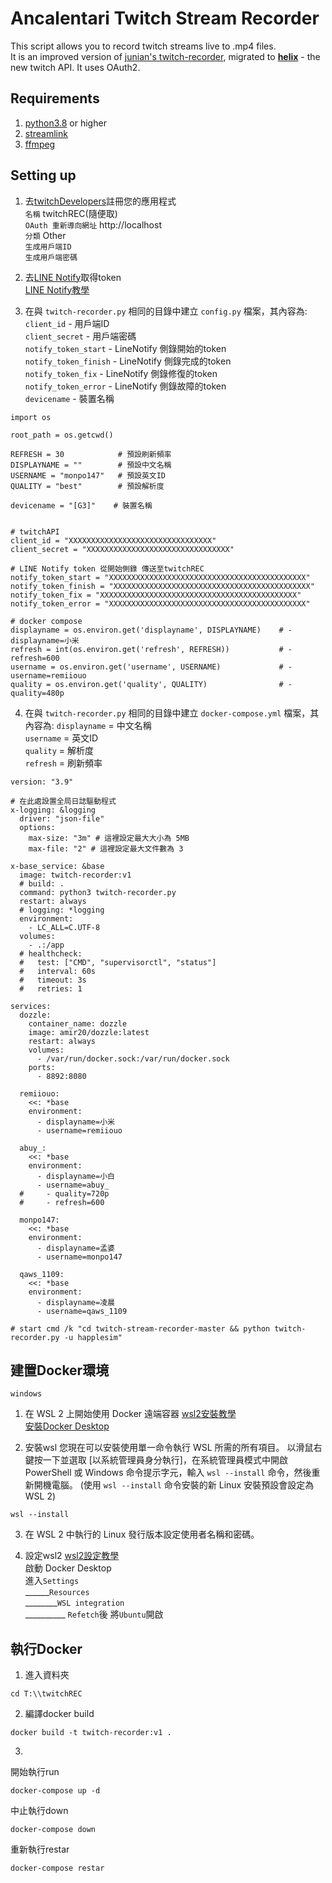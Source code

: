 # Ancalentari Twitch Stream Recorder
This script allows you to record twitch streams live to .mp4 files.  
It is an improved version of [junian's twitch-recorder](https://gist.github.com/junian/b41dd8e544bf0e3980c971b0d015f5f6), migrated to [**helix**](https://dev.twitch.tv/docs/api) - the new twitch API. It uses OAuth2.
## Requirements
1. [python3.8](https://www.python.org/downloads/release/python-380/) or higher  
2. [streamlink](https://streamlink.github.io/)  
3. [ffmpeg](https://ffmpeg.org/)

## Setting up
1) 去[twitchDevelopers](https://dev.twitch.tv/console/apps)註冊您的應用程式  
`名稱` twitchREC(隨便取)  
`OAuth 重新導向網址` http://localhost  
`分類` Other  
`生成用戶端ID`  
`生成用戶端密碼`  

2) 去[LINE Notify](https://notify-bot.line.me/zh_TW/)取得token  
[LINE Notify教學](https://steam.oxxostudio.tw/category/python/spider/line-notify.html)


3) 在與 `twitch-recorder.py` 相同的目錄中建立 `config.py` 檔案，其內容為:  
`client_id` - 用戶端ID  
`client_secret` - 用戶端密碼  
`notify_token_start` - LineNotify 側錄開始的token  
`notify_token_finish` - LineNotify 側錄完成的token  
`notify_token_fix` - LineNotify 側錄修復的token  
`notify_token_error` - LineNotify 側錄故障的token  
`devicename` - 裝置名稱  

```properties
import os

root_path = os.getcwd()

REFRESH = 30            # 預設刷新頻率
DISPLAYNAME = ""        # 預設中文名稱
USERNAME = "monpo147"   # 預設英文ID
QUALITY = "best"        # 預設解析度

devicename = "[G3]"    # 裝置名稱


# twitchAPI
client_id = "XXXXXXXXXXXXXXXXXXXXXXXXXXXXXXXX"
client_secret = "XXXXXXXXXXXXXXXXXXXXXXXXXXXXXXXX"

# LINE Notify token 從開始側錄 傳送至twitchREC
notify_token_start = "XXXXXXXXXXXXXXXXXXXXXXXXXXXXXXXXXXXXXXXXXXXX"
notify_token_finish = "XXXXXXXXXXXXXXXXXXXXXXXXXXXXXXXXXXXXXXXXXXXX"
notify_token_fix = "XXXXXXXXXXXXXXXXXXXXXXXXXXXXXXXXXXXXXXXXXXXX"
notify_token_error = "XXXXXXXXXXXXXXXXXXXXXXXXXXXXXXXXXXXXXXXXXXXX"

# docker compose
displayname = os.environ.get('displayname', DISPLAYNAME)    # - displayname=小米    
refresh = int(os.environ.get('refresh', REFRESH))           # - refresh=600
username = os.environ.get('username', USERNAME)             # - username=remiiouo
quality = os.environ.get('quality', QUALITY)                # - quality=480p
```

4) 在與 `twitch-recorder.py` 相同的目錄中建立 `docker-compose.yml` 檔案，其內容為: 
`displayname` = 中文名稱  
`username` = 英文ID  
`quality` = 解析度  
`refresh` = 刷新頻率  

```
version: "3.9"

# 在此處設置全局日誌驅動程式
x-logging: &logging
  driver: "json-file"
  options:
    max-size: "3m" # 這裡設定最大大小為 5MB
    max-file: "2" # 這裡設定最大文件數為 3

x-base_service: &base
  image: twitch-recorder:v1
  # build: .
  command: python3 twitch-recorder.py
  restart: always
  # logging: *logging
  environment:
    - LC_ALL=C.UTF-8
  volumes:
    - .:/app
  # healthcheck:
  #   test: ["CMD", "supervisorctl", "status"]
  #   interval: 60s
  #   timeout: 3s
  #   retries: 1

services:
  dozzle:
    container_name: dozzle
    image: amir20/dozzle:latest
    restart: always
    volumes:
      - /var/run/docker.sock:/var/run/docker.sock
    ports:
      - 8892:8080

  remiiouo:
    <<: *base
    environment:
      - displayname=小米
      - username=remiiouo

  abuy_:
    <<: *base
    environment:
      - displayname=小白
      - username=abuy_
  #     - quality=720p
  #     - refresh=600

  monpo147:
    <<: *base
    environment:
      - displayname=孟婆
      - username=monpo147

  qaws_1109:
    <<: *base
    environment:
      - displayname=凌晨
      - username=qaws_1109

# start cmd /k "cd twitch-stream-recorder-master && python twitch-recorder.py -u happlesim"
```

## 建置Docker環境  
`windows`  
1) 在 WSL 2 上開始使用 Docker 遠端容器 [wsl2安裝教學](https://learn.microsoft.com/zh-tw/windows/wsl/install)  
[安裝Docker Desktop](https://docs.docker.com/desktop/install/windows-install/)  

2) 安裝wsl
您現在可以安裝使用單一命令執行 WSL 所需的所有項目。 以滑鼠右鍵按一下並選取 [以系統管理員身分執行]，在系統管理員模式中開啟 PowerShell 或 Windows 命令提示字元，輸入 `wsl --install` 命令，然後重新開機電腦。 (使用 `wsl --install` 命令安裝的新 Linux 安裝預設會設定為 WSL 2)  
```
wsl --install
```
3) 在 WSL 2 中執行的 Linux 發行版本設定使用者名稱和密碼。  



3) 設定wsl2 [wsl2設定教學](https://learn.microsoft.com/zh-tw/windows/wsl/tutorials/wsl-containers)  
啟動 Docker Desktop  
進入`Settings`  
______`Resources`  
________`WSL integration`  
__________ `Refetch`後 將`Ubuntu`開啟   


## 執行Docker
1) 進入資料夾
```
cd T:\\twitchREC
```

2) 編譯docker build
```
docker build -t twitch-recorder:v1 .
```

3)   
開始執行run
```
docker-compose up -d
```

中止執行down
```
docker-compose down
```

重新執行restar
```
docker-compose restar
```